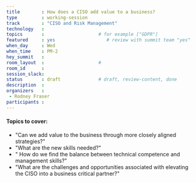 ```yaml
---
title        : How does a CISO add value to a business?
type         : working-session   
track        : "CISO and Risk Management"
technology   :
topics       :                    # for example ["GDPR"]
featured     : yes                   # review with summit team "yes"
when_day     : Wed
when_time    : PM-2
hey_summit   :
room_layout  :                    #
room_id      :
session_slack: 
status       : draft              # draft, review-content, done
description  :
organizers   : 
 - Rodney Fraser
participants :
---
```


#### Topics to cover:

 - "Can we add value to the business through more closely aligned strategies?"
 - "What are the new skills needed?"
 - " How do we find the balance between technical competence and management skills?"
 -  "What are the challenges and opportunities associated with elevating the CISO into a business critical partner?"

